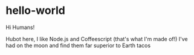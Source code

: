 # hello-world
Hi Humans!

Hubot here, I like Node.js and Coffeescript (that's what I'm made of!)
I've had on the moon and find them far superior to Earth tacos


